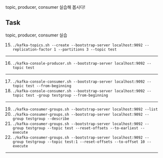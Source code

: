 topic, producer, consumer 실습해 봅시다!

## Task

topic, producer, consumer 실습

15. `./kafka-topics.sh --create --bootstrap-server localhost:9092 --replication-factor 1 --partitions 3 --topic test`
---
16. `./kafka-console-producer.sh --bootstrap-server localhost:9092 --topic test`
---
17. `./kafka-console-consumer.sh --bootstrap-server localhost:9092 --topic test --from-beginning`
18. `./kafka-console-consumer.sh --bootstrap-server localhost:9092 --topic test -group testgroup --from-beginning`
---
19. `./kafka-consumer-groups.sh --bootstrap-server localhost:9092 --list`
20. `./kafka-consumer-groups.sh --bootstrap-server localhost:9092 --group testgroup --describe`
21. `./kafka-consumer-groups.sh --bootstrap-server localhost:9092 --group testgroup --topic test --reset-offsets --to-earliest --execute`
22. `./kafka-consumer-groups.sh --bootstrap-server localhost:9092 --group testgroup --topic test:1 --reset-offsets --to-offset 10 --execute`
---
